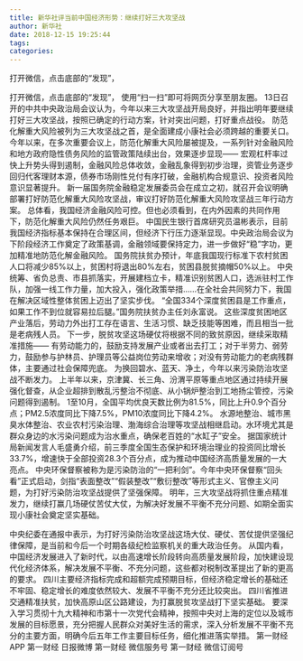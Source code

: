 ```yaml
---
title: 新华社评当前中国经济形势：继续打好三大攻坚战
author: 新华社
date: 2018-12-15 19:25:44
tags: 
categories: 
---
```

打开微信，点击底部的“发现”，
<!-- more -->
打开微信，点击底部的“发现”，
使用“扫一扫”即可将网页分享至朋友圈。
13日召开的中共中央政治局会议认为，今年以来三大攻坚战开局良好，并指出明年要继续打好三大攻坚战，按照已确定的行动方案，针对突出问题，打好重点战役。
防范化解重大风险被列为三大攻坚战之首，是全面建成小康社会必须跨越的重要关口。
今年以来，在多次重要会议上，防范化解重大风险屡被提及，一系列针对金融风险和地方政府隐性债务风险的监管政策陆续出台，效果逐步显现——
宏观杠杆率过快上升势头得到遏制，金融风险总体收敛，金融乱象得到初步治理，资管业务逐步回归代客理财本源，债券市场刚性兑付有序打破，金融机构合规意识、投资者风险意识显著提升。
新一届国务院金融稳定发展委员会在成立之初，就召开会议明确部署打好防范化解重大风险攻坚战，审议打好防范化解重大风险攻坚战三年行动方案。
总体看，我国经济金融风险可控。但也必须看到，在内外因素的共同作用下，防范化解重大风险仍然任务艰巨。
中国民生银行首席研究员温彬表示，目前我国经济指标基本保持在合理区间，但经济下行压力逐渐显现。中央政治局会议为下阶段经济工作奠定了政策基调，金融领域要保持定力，进一步做好“稳”字功，更加精准地防范化解金融风险。
国务院扶贫办预计，年底我国现行标准下农村贫困人口将减少85%以上，贫困村将退出80%左右，贫困县脱贫摘帽50%以上。
中央统筹、省负总责、市县抓落实，开展建档立卡，精准识别贫困人口，选派驻村工作队，加强一线工作力量，加大投入，强化政策举措……在全社会共同努力下，我国在解决区域性整体贫困上迈出了坚实步伐。
“全国334个深度贫困县是工作重点，如果工作不到位就容易拉后腿。”国务院扶贫办主任刘永富说。
这些深度贫困地区产业落后，劳动力外出打工存在语言、生活习惯、缺乏技能等困难，而且相当一批是老病残人员。
下一步，脱贫攻坚这场硬仗将根据不同的致贫原因，继续采取精准措施——
有劳动能力的，鼓励支持发展产业或者出去打工；对于半劳力、弱劳力，鼓励参与护林员、护理员等公益岗位劳动来增收；对没有劳动能力的老病残群体，主要通过社会保障兜底。
为换回碧水、蓝天、净土，今年以来污染防治攻坚战不断发力。
上半年以来，京津冀、长三角、汾渭平原等重点地区通过持续开展强化督查，从企业超排到散乱污整治不彻底、从小锅炉整治到工地扬尘管控，污染问题得到遏制。
1至10月，全国平均优良天数比例为81.5%，同比上升0.9个百分点；PM2.5浓度同比下降7.5%，PM10浓度同比下降4.2%。
水源地整治、城市黑臭水体整治、农业农村污染治理、渤海综合治理等攻坚战相继启动。水环境尤其是群众身边的水污染问题成为治水重点，确保老百姓的“水缸子”安全。
据国家统计局新闻发言人毛盛勇介绍，前三季度全国生态保护和环境治理业的投资同比增长33.7%，增速快于全部投资28.3个百分点，成为推动中国经济高质量发展的一大亮点。
中央环保督察被称为是污染防治的“一把利剑”。今年中央环保督察“回头看”正式启动，剑指“表面整改”“假装整改”“敷衍整改”等形式主义、官僚主义问题，为打好污染防治攻坚战提供了坚强保障。
明年，三大攻坚战将抓住重点精准发力，继续打赢几场硬仗苦仗大仗，为解决好发展不平衡不充分问题、如期全面实现小康社会奠定坚实基础。
 
 
中央纪委在通报中表示，为打好污染防治攻坚战这场大仗、硬仗、苦仗提供坚强纪律保障，是当前和今后一个时期各级纪检监察机关的重大政治任务。
从国内看，中国经济发展进入了新时代，以由高速增长阶段转向高质量发展阶段，加快建设现代化经济体系，解决发展不平衡、不充分问题，这些都对税制改革提出了新的更高的要求。
四川主要经济指标完成和超额完成预期目标，但经济稳定增长的基础还不牢固、稳定增长的难度依然较大、发展不平衡不充分还比较突出。
四川省推进交通精准扶贫，加快高原山区公路建设，为打赢脱贫攻坚战打下坚实基础。
要深入学习贯彻十九大精神和市第十一次党代会精神，按照中央对上海的定位以及城市发展的目标愿景，充分把握人民群众对美好生活的需求，深入分析发展不平衡不充分的主要方面，明确今后五年工作主要目标任务，细化推进落实举措。
第一财经
APP
第一财经
日报微博
第一财经
微信服务号
第一财经
微信订阅号
